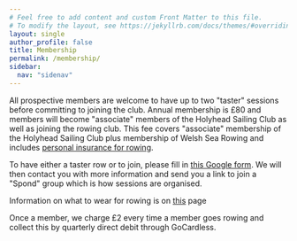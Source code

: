 ```yaml
---
# Feel free to add content and custom Front Matter to this file.
# To modify the layout, see https://jekyllrb.com/docs/themes/#overriding-theme-defaults
layout: single
author_profile: false
title: Membership
permalink: /membership/
sidebar:
  nav: "sidenav"
---
```

All prospective members are welcome to have up to two "taster" sessions before committing to joining the club. Annual membership is £80 and members will become "associate" members of the Holyhead Sailing Club as well as joining the rowing club. This fee covers "associate" membership of the Holyhead Sailing Club plus membership of Welsh Sea Rowing and includes [personal insurance for rowing](https://www.searowing.wales/insurance/). 

To have either a taster row or to join, please fill in <a href="https://docs.google.com/forms/d/e/1FAIpQLSf6uWSjHYmK6nv0aIPdKx-RXpDN-R-7Iy33QusrgKHnicPHrg/viewform">this Google form</a>. We will then contact you with more information and send you a link to join a "Spond" group which is how sessions are organised.

Information on what to wear for rowing is on <a href="/clothing/">this</a> page

Once a member, we charge £2 every time a member goes rowing and collect this by quarterly direct debit through GoCardless.

